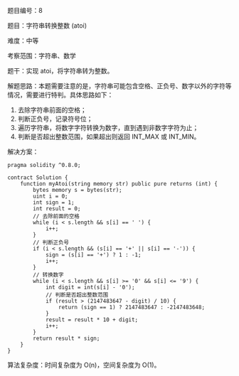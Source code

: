 题目编号：8

题目：字符串转换整数 (atoi)

难度：中等

考察范围：字符串、数学

题干：实现 atoi，将字符串转为整数。

解题思路：本题需要注意的是，字符串可能包含空格、正负号、数字以外的字符等情况，需要进行特判。具体思路如下：

1. 去除字符串前面的空格；
2. 判断正负号，记录符号位；
3. 遍历字符串，将数字字符转换为数字，直到遇到非数字字符为止；
4. 判断是否超出整数范围，如果超出则返回 INT_MAX 或 INT_MIN。

解决方案：

```
pragma solidity ^0.8.0;

contract Solution {
    function myAtoi(string memory str) public pure returns (int) {
        bytes memory s = bytes(str);
        uint i = 0;
        int sign = 1;
        int result = 0;
        // 去除前面的空格
        while (i < s.length && s[i] == ' ') {
            i++;
        }
        // 判断正负号
        if (i < s.length && (s[i] == '+' || s[i] == '-')) {
            sign = (s[i] == '+') ? 1 : -1;
            i++;
        }
        // 转换数字
        while (i < s.length && s[i] >= '0' && s[i] <= '9') {
            int digit = int(s[i] - '0');
            // 判断是否超出整数范围
            if (result > (2147483647 - digit) / 10) {
                return (sign == 1) ? 2147483647 : -2147483648;
            }
            result = result * 10 + digit;
            i++;
        }
        return result * sign;
    }
}
```

算法复杂度：时间复杂度为 O(n)，空间复杂度为 O(1)。